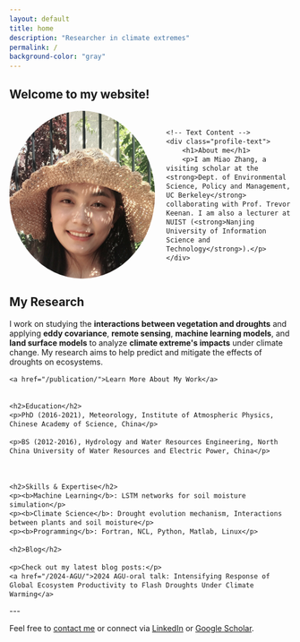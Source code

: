 ```yaml
---
layout: default
title: home
description: "Researcher in climate extremes"
permalink: /
background-color: "gray"
---
```

## Welcome to my website! 

<div style="display: flex; align-items: center; gap: 20px;">
    <!-- Profile Photo -->
    <img src="/assets/images/Miao.jpg" alt="Miao Zhang" style="border-radius: 50%; width: 260px; height: 300px; object-fit: cover;" />
    
    <!-- Text Content -->
    <div class="profile-text">
        <h1>About me</h1>
        <p>I am Miao Zhang, a visiting scholar at the <strong>Dept. of Environmental Science, Policy and Management, UC Berkeley</strong> collaborating with Prof. Trevor Keenan. I am also a lecturer at NUIST (<strong>Nanjing University of Information Science and Technology</strong>).</p>
    </div>
</div>

<div class="container">
    <h2>My Research</h2>
    <p>I work on studying the <b>interactions between vegetation and droughts</b> and applying <b>eddy covariance</b>, <b>remote sensing</b>, <b>machine learning models</b>, and <b>land surface models</b> to analyze <b>climate extreme's impacts</b> under climate change. My research aims to help predict and mitigate the effects of droughts on ecosystems.</p>

    <a href="/publication/">Learn More About My Work</a>


    <h2>Education</h2>
    <p>PhD (2016-2021), Meteorology, Institute of Atmospheric Physics, Chinese Academy of Science, China</p>

    <p>BS (2012-2016), Hydrology and Water Resources Engineering, North China University of Water Resources and Electric Power, China</p>



    <h2>Skills & Expertise</h2>
    <p><b>Machine Learning</b>: LSTM networks for soil moisture simulation</p>
    <p><b>Climate Science</b>: Drought evolution mechanism, Interactions between plants and soil moisture</p>
    <p><b>Programming</b>: Fortran, NCL, Python, Matlab, Linux</p>

    <h2>Blog</h2>

    <p>Check out my latest blog posts:</p>
    <a href="/2024-AGU/">2024 AGU-oral talk: Intensifying Response of Global Ecosystem Productivity to Flash Droughts Under Climate Warming</a>
</div> 
---

Feel free to [contact me](/contact) or connect via [LinkedIn](https://www.linkedin.com/in/miao-zhang-7630a2203/) or [Google Scholar](https://scholar.google.com/citations?hl=en&user=WzfvoPkAAAAJ).
